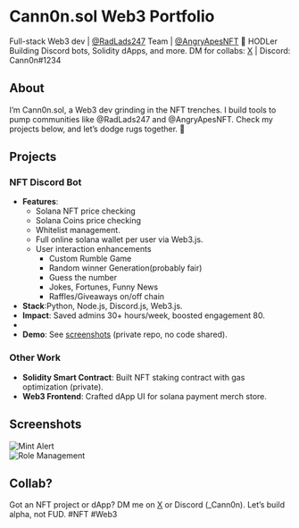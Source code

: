 # Cann0n.sol Web3 Portfolio
Full-stack Web3 dev | [@RadLads247](https://x.com/RadLads247) Team | [@AngryApesNFT](https://x.com/AngryApesNFT) 🍌 HODLer  
Building Discord bots, Solidity dApps, and more. DM for collabs: [X](https://x.com/Cann0nSol) | Discord: Cann0n#1234

## About
I’m Cann0n.sol, a Web3 dev grinding in the NFT trenches. I build tools to pump communities like @RadLads247 and @AngryApesNFT. Check my projects below, and let’s dodge rugs together. 🚀

## Projects
### NFT Discord Bot
- **Features**:  
  - Solana NFT price checking
  - Solana Coins price checking
  - Whitelist management.  
  - Full online solana wallet per user via Web3.js.  
  - User interaction enhancements
    - Custom Rumble Game
    - Random winner Generation(probably fair)
    - Guess the number
    - Jokes, Fortunes, Funny News
    - Raffles/Giveaways on/off chain
- **Stack**:Python, Node.js, Discord.js, Web3.js.  
- **Impact**: Saved admins 30+ hours/week, boosted engagement 80.
-   
- **Demo**: See [screenshots](#screenshots) (private repo, no code shared).

### Other Work
- **Solidity Smart Contract**: Built NFT staking contract with gas optimization (private).  
- **Web3 Frontend**: Crafted dApp UI for solana payment merch store.  

## Screenshots
![Mint Alert](screenshots/mint-alert.png "Bot posts mint countdown")  
![Role Management](screenshots/role-management.png "Whitelist role assignment")  

## Collab?
Got an NFT project or dApp? DM me on [X](https://x.com/messages/compose?recipient_id=1606470609122344961) or Discord (_Cann0n). Let’s build alpha, not FUD. #NFT #Web3
